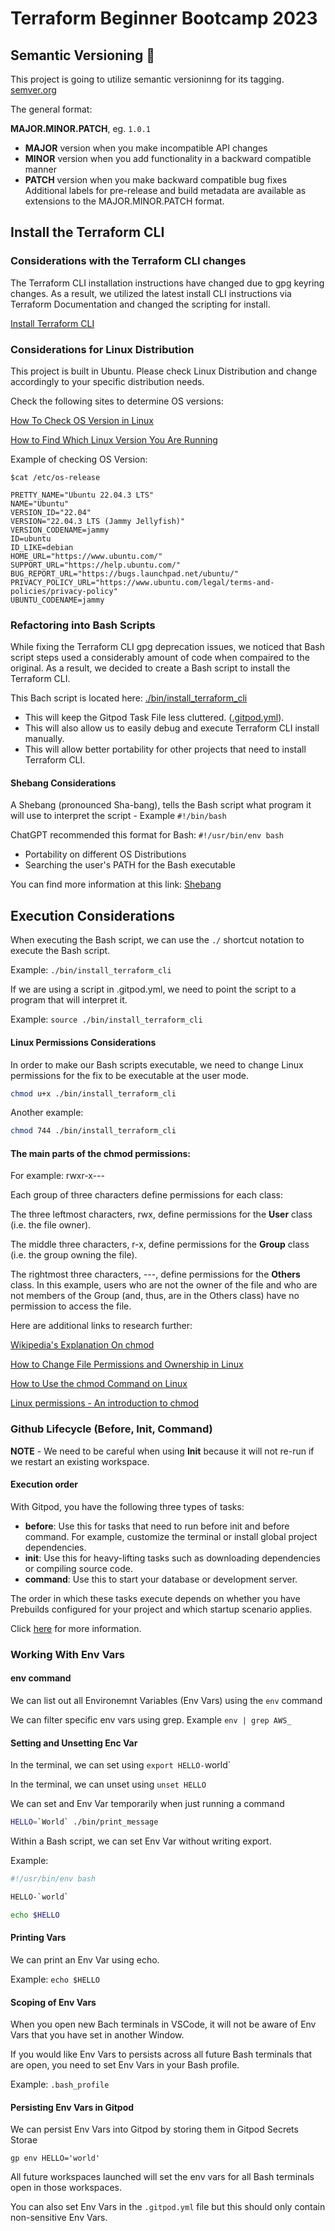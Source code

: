 # Terraform Beginner Bootcamp 2023

## Semantic Versioning :mage:

This project is going to utilize semantic versioninng for its tagging.
[semver.org](https://semver.org/)

The general format:

**MAJOR.MINOR.PATCH**, eg. `1.0.1`

- **MAJOR** version when you make incompatible API changes
- **MINOR** version when you add functionality in a backward compatible manner
- **PATCH** version when you make backward compatible bug fixes
Additional labels for pre-release and build metadata are available as extensions to the MAJOR.MINOR.PATCH format.

## Install the Terraform CLI

### Considerations with the Terraform CLI changes
The Terraform CLI installation instructions have changed due to gpg keyring changes. As a result, we utilized the latest install CLI instructions via Terraform Documentation and changed the scripting for install.

[Install Terraform CLI](https://developer.hashicorp.com/terraform/tutorials/aws-get-started/install-cli)

### Considerations for Linux Distribution

This project is built in Ubuntu.
Please check Linux Distribution and change accordingly to your specific distribution needs. 

Check the following sites to determine OS versions:

[How To Check OS Version in Linux](https://www.cyberciti.biz/faq/how-to-check-os-version-in-Linux-command-line)

[How to Find Which Linux Version You Are Running](https://linuxhandbook.com/check-linux-version/)


Example of checking OS Version:
```
$cat /etc/os-release

PRETTY_NAME="Ubuntu 22.04.3 LTS"
NAME="Ubuntu"
VERSION_ID="22.04"
VERSION="22.04.3 LTS (Jammy Jellyfish)"
VERSION_CODENAME=jammy
ID=ubuntu
ID_LIKE=debian
HOME_URL="https://www.ubuntu.com/"
SUPPORT_URL="https://help.ubuntu.com/"
BUG_REPORT_URL="https://bugs.launchpad.net/ubuntu/"
PRIVACY_POLICY_URL="https://www.ubuntu.com/legal/terms-and-policies/privacy-policy"
UBUNTU_CODENAME=jammy
```

### Refactoring into Bash Scripts

While fixing the Terraform CLI gpg deprecation issues, we noticed that Bash script steps used a considerably amount of code when compaired to the original.  As a result, we decided to create a Bash script to install the Terraform CLI.

This Bach script is located here: [./bin/install_terraform_cli](./bin/install_terraform_cli)

- This will keep the Gitpod Task File less cluttered. ([.gitpod.yml](./gitpod.yml)). 
- This will also allow us to easily debug and  execute Terraform CLI install manually. 
- This will allow better portability for other projects that need to install Terraform CLI.

#### Shebang Considerations

A Shebang (pronounced Sha-bang), tells the Bash script what program it will use to interpret the script - Example `#!/bin/bash`

ChatGPT recommended this format for Bash: `#!/usr/bin/env bash`

- Portability on different OS Distributions
- Searching the user's PATH for the Bash executable

You can find more information at this link: [Shebang](https://en.wikipedia.org/wiki/Shebang_(Unix))

## Execution Considerations

When executing the Bash script, we can use the `./` shortcut notation to execute the Bash script.

Example: `./bin/install_terraform_cli`

If we are using a script in .gitpod.yml, we need to point the script to a program that will interpret it.

Example: `source ./bin/install_terraform_cli`

#### Linux Permissions Considerations

In order to make our Bash scripts executable, we need to change Linux permissions for the fix to be executable at the user mode.

```sh
chmod u+x ./bin/install_terraform_cli
```

Another example:

```sh
chmod 744 ./bin/install_terraform_cli
```

#### The main parts of the chmod permissions:

For example: rwxr-x---

Each group of three characters define permissions for each class:

The three leftmost characters, rwx, define permissions for the **User** class (i.e. the file owner).

The middle three characters, r-x, define permissions for the **Group** class (i.e. the group owning the file).

The rightmost three characters, ---, define permissions for the **Others** class. In this example, users who are not the owner of the file and who are not members of the Group (and, thus, are in the Others class) have no permission to access the file.


Here are additional links to research further:

[Wikipedia's Explanation On chmod](https://en.wikipedia.org/wiki/Chmod)

[How to Change File Permissions and Ownership in Linux](https://www.freecodecamp.org/news/linux-chmod-chown-change-file-permissions/)

[How to Use the chmod Command on Linux](https://www.howtogeek.com/437958/how-to-use-the-chmod-command-on-linux/)

[Linux permissions - An introduction to chmod](https://www.redhat.com/sysadmin/introduction-chmod)

### Github Lifecycle (Before, Init, Command)

**NOTE** - We need to be careful when using **Init** because it will not re-run if we restart an existing workspace.

#### Execution order
With Gitpod, you have the following three types of tasks:

- **before**: Use this for tasks that need to run before init and before command. For example, customize the terminal or install global project dependencies.
- **init**: Use this for heavy-lifting tasks such as downloading dependencies or compiling source code.
- **command**: Use this to start your database or development server.

The order in which these tasks execute depends on whether you have Prebuilds configured for your project and which startup scenario applies. 

Click [here](https://www.gitpod.io/docs/configure/workspaces/tasks) for more information.

### Working With Env Vars

#### env command

We can list out all Environemnt Variables (Env Vars) using the `env` command

We can filter specific env vars using grep. Example `env | grep AWS_`

#### Setting and Unsetting Enc Var

In the terminal, we can set using `export HELLO-`world`

In the terminal, we can unset using `unset HELLO`

We can set and Env Var temporarily when just running a command

```sh
HELLO=`World` ./bin/print_message
```

Within a Bash script, we can set Env Var without writing export.

Example:
```sh
#!/usr/bin/env bash

HELLO-`world`

echo $HELLO
```

#### Printing Vars

We can print an Env Var using echo.

Example: `echo $HELLO`

#### Scoping of Env Vars

When you open new Bach terminals in VSCode, it will not be aware of Env Vars that you have set in another Window.

If you would like Env Vars to persists across all future Bash terminals that are open, you need to set Env Vars in your Bash profile.

Example: `.bash_profile`

#### Persisting Env Vars in Gitpod

We can persist Env Vars into Gitpod by storing them in Gitpod Secrets Storae

```
gp env HELLO='world'
```

All future workspaces launched will set the env vars for all Bash terminals open in those workspaces.

You can also set Env Vars in the `.gitpod.yml` file but this should only contain non-sensitive Env Vars.





